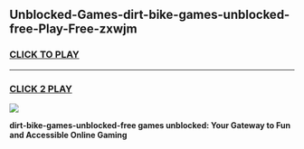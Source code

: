 
## Unblocked-Games-dirt-bike-games-unblocked-free-Play-Free-zxwjm
<h3>
<a href="https://premium76.site?title=dirt-bike-games-unblocked-free&ref=21A">CLICK TO PLAY</a></h3>
<hr>

<h3>
<a href="https://premium76.site?title=dirt-bike-games-unblocked-free&ref=21A">CLICK 2 PLAY</a>
  
</h3>

<a href="https://premium76.site?title=dirt-bike-games-unblocked-free&ref=21A"><img src="https://clearcache.store/games.png"></a>


**dirt-bike-games-unblocked-free games unblocked: Your Gateway to Fun and Accessible Online Gaming**
